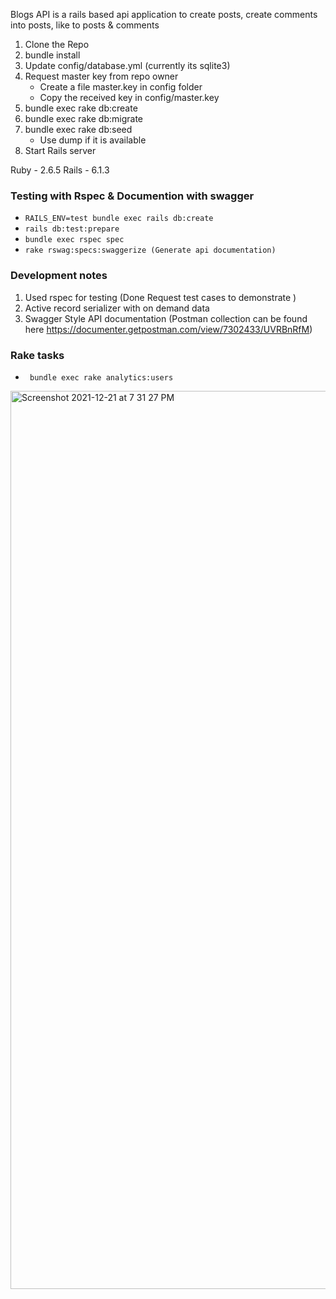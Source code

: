 
Blogs API is a rails based api application to create posts, create comments into posts, like to posts & comments

1. Clone the Repo
2. bundle install
3. Update config/database.yml (currently its sqlite3)
4. Request master key from repo owner
    - Create a file master.key in config folder
    - Copy the received key in config/master.key
5. bundle exec rake db:create
6. bundle exec rake db:migrate
7. bundle exec rake db:seed
    - Use dump if it is available
8. Start Rails server

Ruby - 2.6.5
Rails - 6.1.3


### Testing with Rspec & Documention with swagger

  - `RAILS_ENV=test bundle exec rails db:create`
  - `rails db:test:prepare`
  - `bundle exec rspec spec`
  - `rake rswag:specs:swaggerize (Generate api documentation)`


### Development notes ###
1. Used rspec for testing (Done Request test cases to demonstrate )
2. Active record serializer with on demand data
3. Swagger Style API documentation (Postman collection can be found here https://documenter.getpostman.com/view/7302433/UVRBnRfM)


### Rake tasks
  - ` bundle exec rake analytics:users`

<img width="1437" alt="Screenshot 2021-12-21 at 7 31 27 PM" src="https://user-images.githubusercontent.com/43650278/146942550-f786c57f-7064-4d5f-bec9-b165e4d6974e.png">
